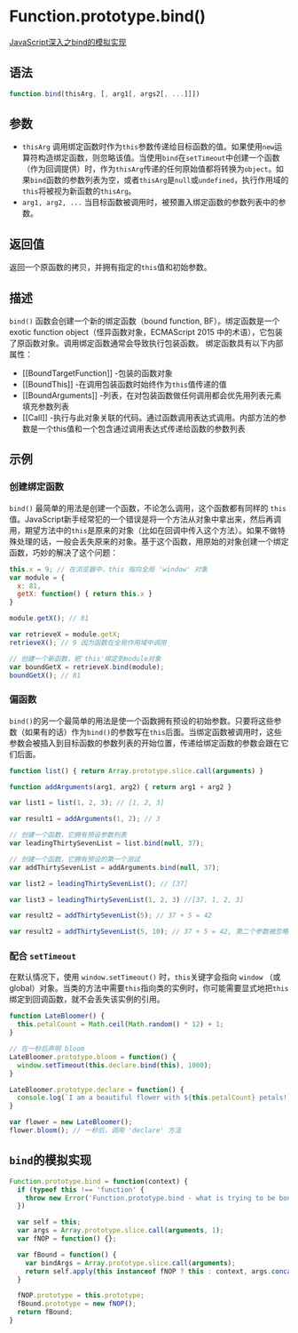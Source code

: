 # Function.prototype.bind()
<a href='https://github.com/mqyqingfeng/Blog/issues/12'>JavaScript深入之bind的模拟实现</a>

## 语法
```js
function.bind(thisArg, [, arg1[, args2[, ...]]])
```

## 参数
- `thisArg` 调用绑定函数时作为`this`参数传递给目标函数的值。如果使用`new`运算符构造绑定函数，则忽略该值。当使用`bind`在`setTimeout`中创建一个函数（作为回调提供）时，作为`thisArg`传递的任何原始值都将转换为`object`。如果`bind`函数的参数列表为空，或者`thisArg`是`null`或`undefined`，执行作用域的`this`将被视为新函数的`thisArg`。
- `arg1, arg2, ...` 当目标函数被调用时，被预置入绑定函数的参数列表中的参数。

## 返回值
返回一个原函数的拷贝，并拥有指定的`this`值和初始参数。

## 描述
`bind()` 函数会创建一个新的绑定函数（bound function, BF）。绑定函数是一个 exotic function object（怪异函数对象，ECMAScript 2015 中的术语），它包装了原函数对象。调用绑定函数通常会导致执行包装函数。
绑定函数具有以下内部属性：
  - [[BoundTargetFunction]] -包装的函数对象
  - [[BoundThis]] -在调用包装函数时始终作为`this`值传递的值
  - [[BoundArguments]] -列表，在对包装函数做任何调用都会优先用列表元素填充参数列表
  - [[Call]] -执行与此对象关联的代码。通过函数调用表达式调用。内部方法的参数是一个this值和一个包含通过调用表达式传递给函数的参数列表

## 示例

### 创建绑定函数
`bind()` 最简单的用法是创建一个函数，不论怎么调用，这个函数都有同样的 `this` 值。JavaScript新手经常犯的一个错误是将一个方法从对象中拿出来，然后再调用，期望方法中的`this`是原来的对象（比如在回调中传入这个方法）。如果不做特殊处理的话，一般会丢失原来的对象。基于这个函数，用原始的对象创建一个绑定函数，巧妙的解决了这个问题：
```js
this.x = 9; // 在浏览器中，this 指向全局 'window' 对象
var module = {
  x: 81,
  getX: function() { return this.x }
}

module.getX(); // 81

var retrieveX = module.getX;
retrieveX(); // 9 因为函数在全局作用域中调用

// 创建一个新函数，把'this'绑定到module对象
var boundGetX = retrieveX.bind(module);
boundGetX(); // 81
```

### 偏函数
`bind()`的另一个最简单的用法是使一个函数拥有预设的初始参数。只要将这些参数（如果有的话）作为`bind()`的参数写在`this`后面。当绑定函数被调用时，这些参数会被插入到目标函数的参数列表的开始位置，传递给绑定函数的参数会跟在它们后面。
```js
function list() { return Array.prototype.slice.call(arguments) }

function addArguments(arg1, arg2) { return arg1 + arg2 }

var list1 = list(1, 2, 3); // [1, 2, 3]

var result1 = addArguments(1, 2); // 3

// 创建一个函数，它拥有预设参数列表
var leadingThirtySevenList = list.bind(null, 37);

// 创建一个函数，它拥有预设的第一个测试
var addThirtySevenList = addArguments.bind(null, 37);

var list2 = leadingThirtySevenList(); // [37]

var list3 = leadingThirtySevenList(1, 2, 3) //[37, 1, 2, 3]

var result2 = addThirtySevenList(5); // 37 + 5 = 42

var result2 = addThirtySevenList(5, 10); // 37 + 5 = 42, 第二个参数被忽略
```

### 配合 `setTimeout`
在默认情况下，使用 `window.setTimeout()` 时，`this`关键字会指向 `window` （或global）对象。当类的方法中需要`this`指向类的实例时，你可能需要显式地把`this`绑定到回调函数，就不会丢失该实例的引用。
```js
function LateBloomer() {
  this.petalCount = Math.ceil(Math.random() * 12) + 1;
}

// 在一秒后声明 bloom
LateBloomer.prototype.bloom = function() {
  window.setTimeout(this.declare.bind(this), 1000);
}

LateBloomer.prototype.declare = function() {
  console.log(`I am a beautiful flower with ${this.petalCount} petals!`)
}

var flower = new LateBloomer();
flower.bloom(); // 一秒后，调用 'declare' 方法
```


## `bind`的模拟实现
```js
Function.prototype.bind = function(context) {
  if (typeof this !== 'function' {
    throw new Error('Function.prototype.bind - what is trying to be bound is not callable');
  })

  var self = this;
  var args = Array.prototype.slice.call(arguments, 1);
  var fNOP = function() {};

  var fBound = function() {
    var bindArgs = Array.prototype.slice.call(arguments);
    return self.apply(this instanceof fNOP ? this : context, args.concat(bindArgs));
  }

  fNOP.prototype = this.prototype;
  fBound.prototype = new fNOP();
  return fBound;
}
```
